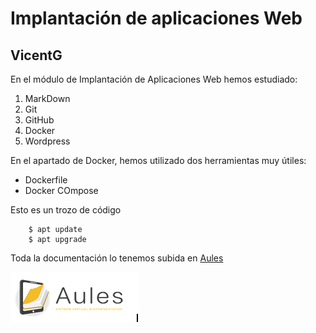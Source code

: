 # Implantación de aplicaciones Web
## VicentG

En el módulo de Implantación de Aplicaciones Web hemos estudiado:  

1. MarkDown
2. Git
3. GitHub
4. Docker
5. Wordpress

En el apartado de Docker, hemos utilizado dos herramientas muy útiles:

- Dockerfile
- Docker COmpose

Esto es un trozo de código  

        $ apt update 
        $ apt upgrade

Toda la documentación lo tenemos subida en [Aules](https://portal.edu.gva.es/aules/)

![Aules](2023-02-21_10-18.png)